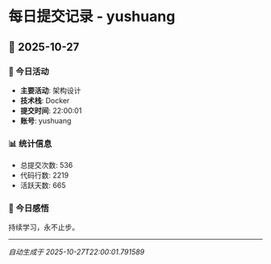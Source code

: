 # 每日提交记录 - yushuang

## 📅 2025-10-27

### 🎯 今日活动
- **主要活动**: 架构设计
- **技术栈**: Docker
- **提交时间**: 22:00:01
- **账号**: yushuang

### 📊 统计信息
- 总提交次数: 536
- 代码行数: 2219
- 活跃天数: 665

### 💭 今日感悟
持续学习，永不止步。

---
*自动生成于 2025-10-27T22:00:01.791589*
